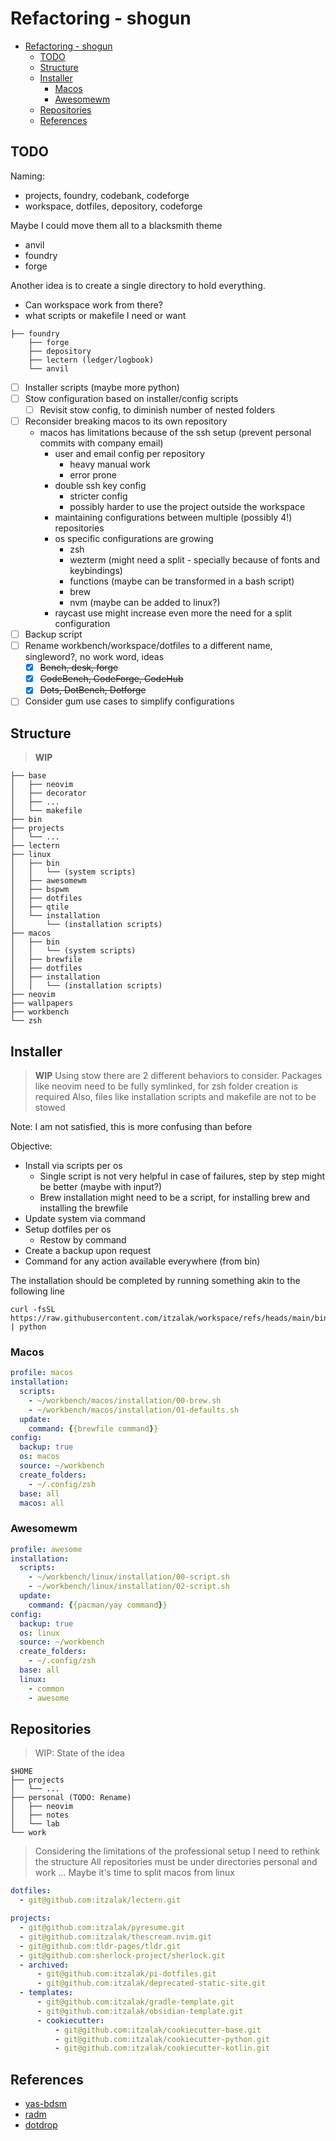 # Refactoring - shogun

<!-- TOC -->
- [Refactoring - shogun](#refactoring---shogun)
    - [TODO](#todo)
    - [Structure](#structure)
    - [Installer](#installer)
        - [Macos](#macos)
        - [Awesomewm](#awesomewm)
    - [Repositories](#repositories)
    - [References](#references)
<!-- TOC -->

## TODO

Naming:

- projects, foundry, codebank, codeforge
- workspace, dotfiles, depository, codeforge

Maybe I could move them all to a blacksmith theme

- anvil
- foundry
- forge

Another idea is to create a single directory to hold everything.

- Can workspace work from there?
- what scripts or makefile I need or want

```shell
├── foundry
    ├── forge
    ├── depository
    ├── lectern (ledger/logbook)
    └── anvil
```

- [ ] Installer scripts (maybe more python)
- [ ] Stow configuration based on installer/config scripts
    - [ ] Revisit stow config, to diminish number of nested folders
- [ ] Reconsider breaking macos to its own repository
    - macos has limitations because of the ssh setup (prevent personal commits with company email)
        - user and email config per repository
            - heavy manual work
            - error prone
        - double ssh key config
            - stricter config
            - possibly harder to use the project outside the workspace
        - maintaining configurations between multiple (possibly 4!) repositories
        - os specific configurations are growing
            - zsh
            - wezterm (might need a split - specially because of fonts and keybindings)
            - functions (maybe can be transformed in a bash script)
            - brew
            - nvm (maybe can be added to linux?)
        - raycast use might increase even more the need for a split configuration
- [ ] Backup script
- [ ] Rename workbench/workspace/dotfiles to a different name, singleword?, no work word, ideas
    - [x] ~~Bench, desk, forge~~
    - [x] ~~CodeBench, CodeForge, CodeHub~~
    - [x] ~~Dots, DotBench, Dotforge~~
- [ ] Consider gum use cases to simplify configurations

## Structure

> **WIP**

```shell
├── base
│   ├── neovim
│   ├── decorator
│   ├── ...
│   └── makefile
├── bin
├── projects
│   └── ...
├── lectern
├── linux
│   ├── bin
│   │   └── (system scripts)
│   ├── awesomewm
│   ├── bspwm
│   ├── dotfiles
│   ├── qtile
│   └── installation
│       └── (installation scripts)
├── macos
│   ├── bin
│   │   └── (system scripts)
│   ├── brewfile
│   ├── dotfiles
│   ├── installation
│   │   └── (installation scripts)
├── neovim
├── wallpapers
├── workbench
└── zsh
```

## Installer

> **WIP**
> Using stow there are 2 different behaviors to consider.
> Packages like neovim need to be fully symlinked, for zsh folder creation is required
> Also, files like installation scripts and makefile are not to be stowed

Note: I am not satisfied, this is more confusing than before

Objective:

- Install via scripts per os
    - Single script is not very helpful in case of failures, step by step might be better (maybe with input?)
    - Brew installation might need to be a script, for installing brew and installing the brewfile
- Update system via command
- Setup dotfiles per os
    - Restow by command
- Create a backup upon request
- Command for any action available everywhere (from bin)

The installation should be completed by running something akin to the following line

```shell
curl -fsSL https://raw.githubusercontent.com/itzalak/workspace/refs/heads/main/bin/cloneworkspace.py | python
```

### Macos

```yaml
profile: macos
installation:
  scripts:
    - ~/workbench/macos/installation/00-brew.sh
    - ~/workbench/macos/installation/01-defaults.sh
  update:
    command: {{brewfile command}}
config:
  backup: true
  os: macos
  source: ~/workbench
  create_folders:
    - ~/.config/zsh
  base: all
  macos: all
```

### Awesomewm

```yaml
profile: awesome
installation:
  scripts:
    - ~/workbench/linux/installation/00-script.sh
    - ~/workbench/linux/installation/02-script.sh
  update:
    command: {{pacman/yay command}}
config:
  backup: true
  os: linux
  source: ~/workbench
  create_folders:
    - ~/.config/zsh
  base: all
  linux:
    - common
    - awesome
```

## Repositories

> WIP: State of the idea

```shell
$HOME
├── projects
│   └── ...
├── personal (TODO: Rename)
│   ├── neovim
│   ├── notes
│   └── lab
└── work
```

> Considering the limitations of the professional setup I need to rethink the structure
> All repositories must be under directories personal and work
> ...
> Maybe it's time to split macos from linux

```yaml
dotfiles:
  - git@github.com:itzalak/lectern.git

projects:
  - git@github.com:itzalak/pyresume.git
  - git@github.com:itzalak/thescream.nvim.git
  - git@github.com:tldr-pages/tldr.git
  - git@github.com:sherlock-project/sherlock.git
  - archived:
      - git@github.com:itzalak/pi-dotfiles.git
      - git@github.com:itzalak/deprecated-static-site.git
  - templates:
      - git@github.com:itzalak/gradle-template.git
      - git@github.com:itzalak/obsidian-template.git
      - cookiecutter:
          - git@github.com:itzalak/cookiecutter-base.git
          - git@github.com:itzalak/cookiecutter-python.git
          - git@github.com:itzalak/cookiecutter-kotlin.git
```

## References

- [yas-bdsm](https://github.com/sebastiancarlos/yas-bdsm)
- [radm](https://github.com/robertarles/radm)
- [dotdrop](https://github.com/deadc0de6/dotdrop)
